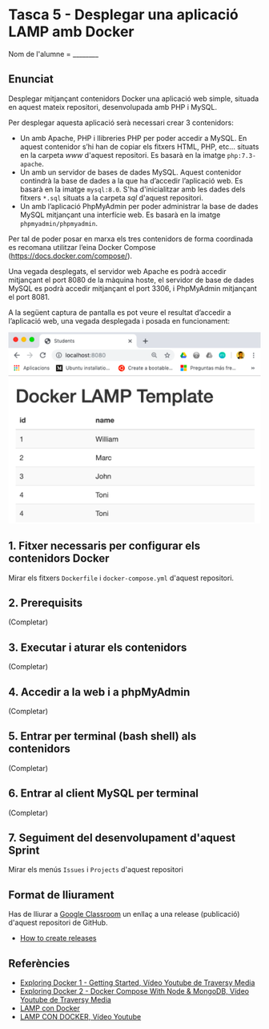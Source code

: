 # Tasca 5 - Desplegar una aplicació LAMP amb Docker

Nom de l'alumne = ________

## Enunciat

Desplegar mitjançant contenidors Docker una aplicació web simple, situada en aquest mateix repositori, desenvolupada amb PHP i MySQL.

Per desplegar aquesta aplicació serà necessari crear 3 contenidors:
* Un amb Apache, PHP i llibreries PHP per poder accedir a MySQL. En aquest contenidor s’hi han de copiar els fitxers HTML, PHP, etc… situats en la carpeta *www* d'aquest repositori. Es basarà en la imatge `php:7.3-apache`.
* Un amb un servidor de bases de dades MySQL. Aquest contenidor contindrà la base de dades a la que ha d’accedir l’aplicació web. Es basarà en la imatge `mysql:8.0`. S'ha d'inicialitzar amb les dades dels fitxers `*.sql` situats a la carpeta *sql* d'aquest repositori.
* Un amb l’aplicació PhpMyAdmin per poder administrar la base de dades MySQL mitjançant una interfície web. Es basarà en la imatge `phpmyadmin/phpmyadmin`.

Per tal de poder posar en marxa els tres contenidors de forma coordinada es recomana utilitzar l’eina Docker Compose (https://docs.docker.com/compose/).

Una vegada desplegats, el servidor web Apache es podrà accedir mitjançant el port 8080 de la màquina hoste, el servidor de base de dades MySQL es podrà accedir mitjançant el port 3306, i PhpMyAdmin mitjançant el port 8081.

A la següent captura de pantalla es pot veure el resultat d’accedir a l’aplicació web, una vegada desplegada i posada en funcionament:

![alt text](https://github.com/miquelcabot/tasca5-docker/blob/master/demo.png?raw=true "Demostració de l'aplicació")

## 1. Fitxer necessaris per configurar els contenidors Docker
Mirar els fitxers `Dockerfile` i `docker-compose.yml` d'aquest repositori.

## 2. Prerequisits
(Completar)

## 3. Executar i aturar els contenidors
(Completar)

## 4. Accedir a la web i a phpMyAdmin
(Completar)

## 5. Entrar per terminal (bash shell) als contenidors 
(Completar)

## 6. Entrar al client MySQL per terminal
(Completar)

## 7. Seguiment del desenvolupament d'aquest Sprint
Mirar els menús `Issues` i `Projects` d'aquest repositori

## Format de lliurament

Has de lliurar a [Google Classroom](https://classroom.google.com) un enllaç a una release (publicació) d'aquest repositori de GitHub.

* [How to create releases](https://help.github.com/articles/creating-releases/)

## Referències

* [Exploring Docker 1 - Getting Started, Vídeo Youtube de Traversy Media](https://youtu.be/Kyx2PsuwomE)
* [Exploring Docker 2 - Docker Compose With Node & MongoDB, Vídeo Youtube de Traversy Media](https://youtu.be/hP77Rua1E0c)
* [LAMP con Docker](https://magmax.org/blog/lamp-con-docker/)
* [LAMP CON DOCKER, Vídeo Youtube](https://www.youtube.com/watch?v=lrhwWX49Uss)
